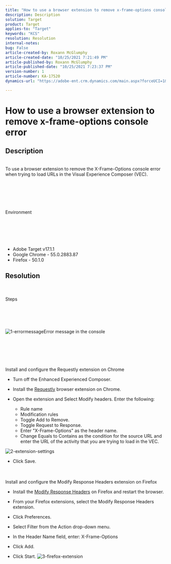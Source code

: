 ```yaml
---
title: "How to use a browser extension to remove x-frame-options console error"
description: Description
solution: Target
product: Target
applies-to: "Target"
keywords: "KCS"
resolution: Resolution
internal-notes: 
bug: False
article-created-by: Roxann McGlumphy
article-created-date: "10/25/2021 7:21:49 PM"
article-published-by: Roxann McGlumphy
article-published-date: "10/25/2021 7:23:37 PM"
version-number: 1
article-number: KA-17520
dynamics-url: "https://adobe-ent.crm.dynamics.com/main.aspx?forceUCI=1&pagetype=entityrecord&etn=knowledgearticle&id=833768cb-c835-ec11-b6e6-000d3a3485ea"

---
```

# How to use a browser extension to remove x-frame-options console error

## Description

<br>To use a browser extension to remove the X-Frame-Options console error when trying to load URLs in the Visual Experience Composer (VEC).<br><br><br> <br><br> <br><br>Environment<br><br><br><br> <br><br>
- Adobe Target v17.1.1
- Google Chrome - 55.0.2883.87
- Firefox - 50.1.0



## Resolution

<br><br>Steps<br><br><br><br><br><br>![1-errormessage](https://helpx.adobe.com/content/dam/help/en/target/kb/how-to-use-a-browser-extension-to-remove-x-frame-options-console/jcr%3acontent/main-pars/image/1-errormessage.jpg "1-errormessage")Error message in the console<br><br><br><br><br> <br><br>Install and configure the Requestly extension on Chrome
- Turn off the Enhanced Experienced Composer.


- Install the [Requestly](https://chrome.google.com/webstore/detail/requestly/mdnleldcmiljblolnjhpnblkcekpdkpa?hl=en) browser extension on Chrome.


- Open the extension and Select Modify headers. Enter the following:

    - Rule name
    - Modification rules
    - Toggle Add to Remove.
    - Toggle Request to Response.
    - Enter "X-Frame-Options" as the header name.
    - Change Equals to Contains as the condition for the source URL and enter the URL of the activity that you are trying to load in the VEC.

![2-extension-settings](https://helpx.adobe.com/content/dam/help/en/target/kb/how-to-use-a-browser-extension-to-remove-x-frame-options-console/jcr%3acontent/main-pars/procedure/proc_par/step_2/step_par/image/2-extension-settings.png "2-extension-settings")


- Click Save.



 <br><br>Install and configure the Modify Response Headers extension on Firefox
- Install the [Modify Response Headers](https://addons.mozilla.org/en-us/firefox/addon/modify-response-headers/) on Firefox and restart the browser.


- From your Firefox extensions, select the Modify Response Headers extension.


- Click Preferences.


- Select Filter from the Action drop-down menu.


- In the Header Name field, enter: X-Frame-Options


- Click Add.


- Click Start.
![3-firefox-extension](https://helpx.adobe.com/content/dam/help/en/target/kb/how-to-use-a-browser-extension-to-remove-x-frame-options-console/jcr%3acontent/main-pars/procedure_1532616470/proc_par/step_1817832849/step_par/image/3-firefox-extension.png "3-firefox-extension")



